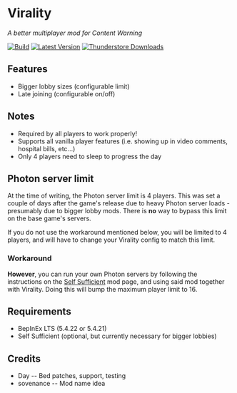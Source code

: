 # Virality

*A better multiplayer mod for Content Warning*

[![Build](https://img.shields.io/github/actions/workflow/status/MaxWasUnavailable/Virality/build.yml?style=for-the-badge&logo=github&branch=master)](https://github.com/MaxWasUnavailable/Virality/actions/workflows/build.yml)
[![Latest Version](https://img.shields.io/thunderstore/v/MaxWasUnavailable/Virality?style=for-the-badge&logo=thunderstore&logoColor=white)](https://thunderstore.io/c/content-warning/p/MaxWasUnavailable/Virality)
[![Thunderstore Downloads](https://img.shields.io/thunderstore/dt/MaxWasUnavailable/Virality?style=for-the-badge&logo=thunderstore&logoColor=white)](https://thunderstore.io/c/content-warning/p/MaxWasUnavailable/Virality)

## Features

- Bigger lobby sizes (configurable limit)
- Late joining (configurable on/off)

## Notes

- Required by all players to work properly!
- Supports all vanilla player features (i.e. showing up in video comments, hospital bills, etc...)
- Only 4 players need to sleep to progress the day

## Photon server limit

At the time of writing, the Photon server limit is 4 players. This was set a couple of days after the game's release due
to heavy Photon server loads - presumably due to bigger lobby mods. There is **no** way to bypass this limit on the base
game's servers.

If you do not use the workaround mentioned below, you will be limited to 4 players, and will have to change your
Virality config to match this limit.

### Workaround

**However**, you can run your own Photon servers by following the instructions on the [Self Sufficient](
https://thunderstore.io/c/content-warning/p/Computery/Self_Sufficient/) mod page, and using said mod together with
Virality. Doing this will bump the maximum player limit to 16.

## Requirements

- BepInEx LTS (5.4.22 or 5.4.21)
- Self Sufficient (optional, but currently necessary for bigger lobbies)

## Credits

- Day -- Bed patches, support, testing
- sovenance -- Mod name idea